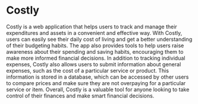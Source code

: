 # Costly
Costly is a web application that helps users to track and manage their expenditures and assets in a convenient and effective way. With Costly, users can easily see their daily cost of living and get a better understanding of their budgeting habits. The app also provides tools to help users raise awareness about their spending and saving habits, encouraging them to make more informed financial decisions. In addition to tracking individual expenses, Costly also allows users to submit information about general expenses, such as the cost of a particular service or product. This information is stored in a database, which can be accessed by other users to compare prices and make sure they are not overpaying for a particular service or item. Overall, Costly is a valuable tool for anyone looking to take control of their finances and make smart financial decisions.
